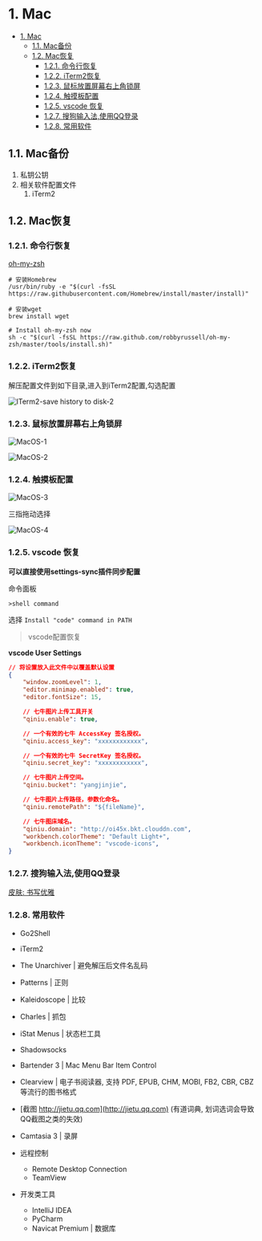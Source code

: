 # 1. Mac

<!-- TOC -->

- [1. Mac](#1-mac)
    - [1.1. Mac备份](#11-mac备份)
    - [1.2. Mac恢复](#12-mac恢复)
        - [1.2.1. 命令行恢复](#121-命令行恢复)
        - [1.2.2. iTerm2恢复](#122-iterm2恢复)
        - [1.2.3. 鼠标放置屏幕右上角锁屏](#123-鼠标放置屏幕右上角锁屏)
        - [1.2.4. 触摸板配置](#124-触摸板配置)
        - [1.2.5. vscode 恢复](#125-vscode-恢复)
        - [1.2.7. 搜狗输入法,使用QQ登录](#127-搜狗输入法使用qq登录)
        - [1.2.8. 常用软件](#128-常用软件)

<!-- /TOC -->

## 1.1. Mac备份

1. 私钥公钥
2. 相关软件配置文件
    1. iTerm2

## 1.2. Mac恢复

### 1.2.1. 命令行恢复

[oh-my-zsh](http://ohmyz.sh)

```shell
# 安装Homebrew
/usr/bin/ruby -e "$(curl -fsSL https://raw.githubusercontent.com/Homebrew/install/master/install)"

# 安装wget
brew install wget

# Install oh-my-zsh now
sh -c "$(curl -fsSL https://raw.github.com/robbyrussell/oh-my-zsh/master/tools/install.sh)"
```

### 1.2.2. iTerm2恢复

解压配置文件到如下目录,进入到iTerm2配置,勾选配置

![ITerm2-save history to disk-2](http://oi480zo5x.bkt.clouddn.com/ITerm2-save%20history%20to%20disk-2.png)

### 1.2.3. 鼠标放置屏幕右上角锁屏

![MacOS-1](http://oi480zo5x.bkt.clouddn.com/MacOS-1.png)

![MacOS-2](http://oi480zo5x.bkt.clouddn.com/MacOS-2.png)

### 1.2.4. 触摸板配置

![MacOS-3](http://oi480zo5x.bkt.clouddn.com/MacOS-3.png)

三指拖动选择

![MacOS-4](http://oi480zo5x.bkt.clouddn.com/MacOS-4.png)

### 1.2.5. vscode 恢复

**可以直接使用settings-sync插件同步配置**

命令面板

    >shell command

选择 `Install "code" command in PATH`

> vscode配置恢复

**vscode User Settings**

```json
// 将设置放入此文件中以覆盖默认设置
{
    "window.zoomLevel": 1,
    "editor.minimap.enabled": true,
    "editor.fontSize": 15,

    // 七牛图片上传工具开关
    "qiniu.enable": true,

    // 一个有效的七牛 AccessKey 签名授权。
    "qiniu.access_key": "xxxxxxxxxxxx",

    // 一个有效的七牛 SecretKey 签名授权。
    "qiniu.secret_key": "xxxxxxxxxxxx",

    // 七牛图片上传空间。
    "qiniu.bucket": "yangjinjie",

    // 七牛图片上传路径，参数化命名。
    "qiniu.remotePath": "${fileName}",

    // 七牛图床域名。
    "qiniu.domain": "http://oi45x.bkt.clouddn.com",
    "workbench.colorTheme": "Default Light+",
    "workbench.iconTheme": "vscode-icons",
}
```

### 1.2.7. 搜狗输入法,使用QQ登录

[皮肤: 书写优雅](http://oi480zo5x.bkt.clouddn.com/书写优雅.mssf)

### 1.2.8. 常用软件

* Go2Shell
* iTerm2
* The Unarchiver | 避免解压后文件名乱码
* Patterns | 正则
* Kaleidoscope | 比较
* Charles | 抓包
* iStat Menus | 状态栏工具
* Shadowsocks

* Bartender 3 | Mac Menu Bar Item Control

* Clearview | 电子书阅读器, 支持 PDF, EPUB, CHM, MOBI, FB2, CBR, CBZ 等流行的图书格式

* [截图 http://jietu.qq.com](http://jietu.qq.com) (有道词典, 划词选词会导致QQ截图之类的失效)
* Camtasia 3 | 录屏

* 远程控制
    * Remote Desktop Connection
    * TeamView

* 开发类工具
    * IntelliJ IDEA
    * PyCharm
    * Navicat Premium | 数据库

